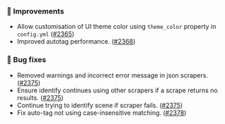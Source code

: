 ### 🎨 Improvements
* Allow customisation of UI theme color using `theme_color` property in `config.yml` ([#2365](https://github.com/stashapp/stash/pull/2365))
* Improved autotag performance. ([#2368](https://github.com/stashapp/stash/pull/2368))

### 🐛 Bug fixes
* Removed warnings and incorrect error message in json scrapers. ([#2375](https://github.com/stashapp/stash/pull/2375))
* Ensure identify continues using other scrapers if a scrape returns no results. ([#2375](https://github.com/stashapp/stash/pull/2375)) 
* Continue trying to identify scene if scraper fails. ([#2375](https://github.com/stashapp/stash/pull/2375))
* Fix auto-tag not using case-insensitive matching. ([#2378](https://github.com/stashapp/stash/pull/2378))